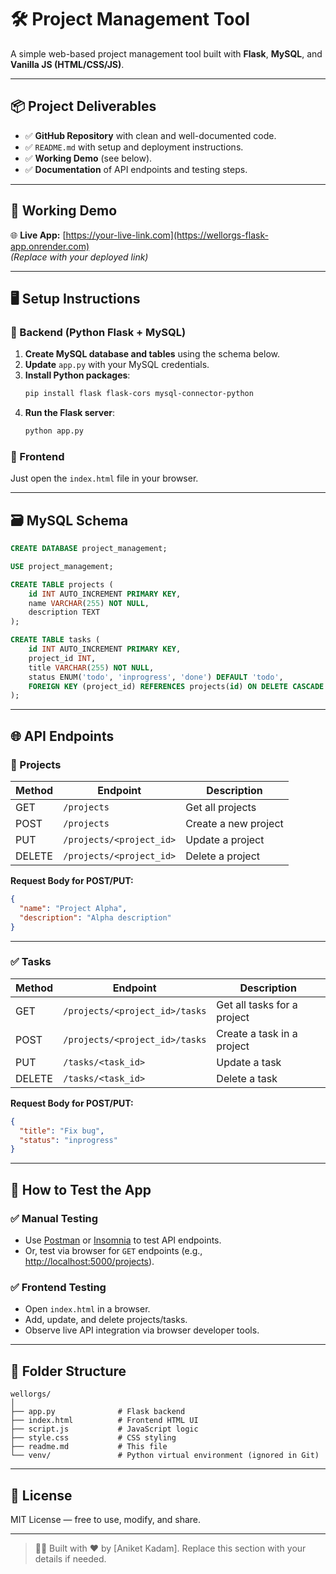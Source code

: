 # 🛠️ Project Management Tool

A simple web-based project management tool built with **Flask**, **MySQL**, and **Vanilla JS (HTML/CSS/JS)**.

---

## 📦 Project Deliverables

- ✅ **GitHub Repository** with clean and well-documented code.
- ✅ `README.md` with setup and deployment instructions.
- ✅ **Working Demo** (see below).
- ✅ **Documentation** of API endpoints and testing steps.

---

## 🚀 Working Demo

🌐 **Live App:** [https://your-live-link.com](https://wellorgs-flask-app.onrender.com)  
*(Replace with your deployed link)*

---

## 🖥️ Setup Instructions

### 📌 Backend (Python Flask + MySQL)

1. **Create MySQL database and tables** using the schema below.
2. **Update** `app.py` with your MySQL credentials.
3. **Install Python packages**:
   ```bash
   pip install flask flask-cors mysql-connector-python
   ```
4. **Run the Flask server**:
   ```bash
   python app.py
   ```

### 📌 Frontend

Just open the `index.html` file in your browser.

---

## 🗃️ MySQL Schema

```sql
CREATE DATABASE project_management;

USE project_management;

CREATE TABLE projects (
    id INT AUTO_INCREMENT PRIMARY KEY,
    name VARCHAR(255) NOT NULL,
    description TEXT
);

CREATE TABLE tasks (
    id INT AUTO_INCREMENT PRIMARY KEY,
    project_id INT,
    title VARCHAR(255) NOT NULL,
    status ENUM('todo', 'inprogress', 'done') DEFAULT 'todo',
    FOREIGN KEY (project_id) REFERENCES projects(id) ON DELETE CASCADE
);
```

---

## 🌐 API Endpoints

### 📁 Projects

| Method | Endpoint                   | Description              |
|--------|----------------------------|--------------------------|
| GET    | `/projects`                | Get all projects         |
| POST   | `/projects`                | Create a new project     |
| PUT    | `/projects/<project_id>`   | Update a project         |
| DELETE | `/projects/<project_id>`   | Delete a project         |

**Request Body for POST/PUT:**
```json
{
  "name": "Project Alpha",
  "description": "Alpha description"
}
```

---

### ✅ Tasks

| Method | Endpoint                                 | Description                     |
|--------|------------------------------------------|---------------------------------|
| GET    | `/projects/<project_id>/tasks`           | Get all tasks for a project     |
| POST   | `/projects/<project_id>/tasks`           | Create a task in a project      |
| PUT    | `/tasks/<task_id>`                       | Update a task                   |
| DELETE | `/tasks/<task_id>`                       | Delete a task                   |

**Request Body for POST/PUT:**
```json
{
  "title": "Fix bug",
  "status": "inprogress"
}
```

---

## 🧪 How to Test the App

### ✅ Manual Testing
- Use [Postman](https://www.postman.com/) or [Insomnia](https://insomnia.rest/) to test API endpoints.
- Or, test via browser for `GET` endpoints (e.g., [http://localhost:5000/projects](http://localhost:5000/projects)).

### ✅ Frontend Testing
- Open `index.html` in a browser.
- Add, update, and delete projects/tasks.
- Observe live API integration via browser developer tools.

---

## 📁 Folder Structure

```
wellorgs/
│
├── app.py              # Flask backend
├── index.html          # Frontend HTML UI
├── script.js           # JavaScript logic
├── style.css           # CSS styling
├── readme.md           # This file
└── venv/               # Python virtual environment (ignored in Git)
```

---

## 🔗 License

MIT License — free to use, modify, and share.

---

> 👨‍💻 Built with ❤️ by [Aniket Kadam]. Replace this section with your details if needed.

